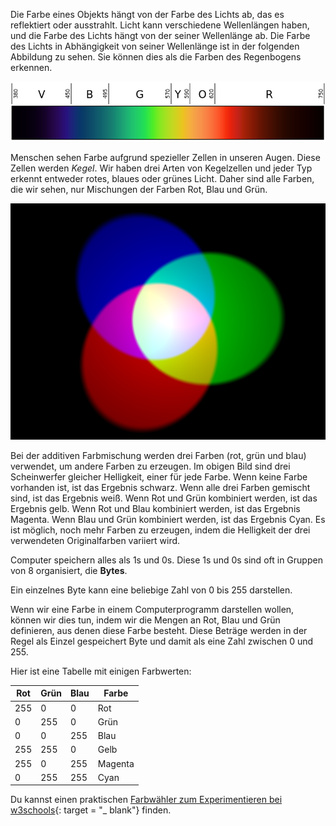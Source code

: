 Die Farbe eines Objekts hängt von der Farbe des Lichts ab, das es reflektiert oder ausstrahlt. Licht kann verschiedene Wellenlängen haben, und die Farbe des Lichts hängt von der seiner Wellenlänge ab. Die Farbe des Lichts in Abhängigkeit von seiner Wellenlänge ist in der folgenden Abbildung zu sehen. Sie können dies als die Farben des Regenbogens erkennen.

![Sichtbares Spektrum](images/linear-visible-spectrum.png)

Menschen sehen Farbe aufgrund spezieller Zellen in unseren Augen. Diese Zellen werden *Kegel*. Wir haben drei Arten von Kegelzellen und jeder Typ erkennt entweder rotes, blaues oder grünes Licht. Daher sind alle Farben, die wir sehen, nur Mischungen der Farben Rot, Blau und Grün.

![Additive Farbmischung](images/additive-colour-mixing.png)

Bei der additiven Farbmischung werden drei Farben (rot, grün und blau) verwendet, um andere Farben zu erzeugen. Im obigen Bild sind drei Scheinwerfer gleicher Helligkeit, einer für jede Farbe. Wenn keine Farbe vorhanden ist, ist das Ergebnis schwarz. Wenn alle drei Farben gemischt sind, ist das Ergebnis weiß. Wenn Rot und Grün kombiniert werden, ist das Ergebnis gelb. Wenn Rot und Blau kombiniert werden, ist das Ergebnis Magenta. Wenn Blau und Grün kombiniert werden, ist das Ergebnis Cyan. Es ist möglich, noch mehr Farben zu erzeugen, indem die Helligkeit der drei verwendeten Originalfarben variiert wird.

Computer speichern alles als 1s und 0s. Diese 1s und 0s sind oft in Gruppen von 8 organisiert, die **Bytes**.

Ein einzelnes Byte kann eine beliebige Zahl von 0 bis 255 darstellen.

Wenn wir eine Farbe in einem Computerprogramm darstellen wollen, können wir dies tun, indem wir die Mengen an Rot, Blau und Grün definieren, aus denen diese Farbe besteht. Diese Beträge werden in der Regel als Einzel gespeichert Byte und damit als eine Zahl zwischen 0 und 255.

Hier ist eine Tabelle mit einigen Farbwerten:

| Rot | Grün | Blau | Farbe   |
| --- | ---- | ---- | ------- |
| 255 | 0    | 0    | Rot     |
| 0   | 255  | 0    | Grün    |
| 0   | 0    | 255  | Blau    |
| 255 | 255  | 0    | Gelb    |
| 255 | 0    | 255  | Magenta |
| 0   | 255  | 255  | Cyan    |

Du kannst einen praktischen [Farbwähler zum Experimentieren bei w3schools](https://www.w3schools.com/colors/colors_rgb.asp){: target = "_ blank"} finden.